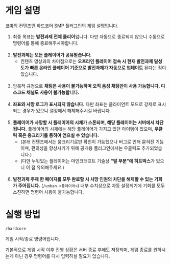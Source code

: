 # 게임 설명

[코마](https://youtube.com/@komq)의 컨텐츠인 하드코어 SMP 플러그인의 게임 설명입니다.

1. 최종 목표는 **발전과제 전체 클리어**입니다. 다만 자동으로 종료되지 않으니 수동으로 명령어를 통해 종료해주셔야합니다.
</br></br>
2. **발전과제는 모든 플레이어가 공유받습니다.**
   - 컨텐츠 영상과의 차이점으로는 **오프라인 플레이어 접속 시 현재 발전과제 달성도가 빠른 온라인 플레이어 기준으로 발전과제가 자동으로 업데이트** 된다는 점이 있습니다.
</br></br>
3. 암묵적 규정으로 **채팅은 사용이 불가능하며 오직 음성 채팅만이 사용 가능합니다. 디스코드 채널도 사용이 불가능합니다.**
</br></br>
4. **좌표와 사망 로그가 표시되지 않습니다.** 다만 좌표는 클라이언트 모드로 강제로 표시되는 경우가 있으니 설정에서 해제해주시길 바랍니다.
</br></br>
5. **플레이어가 사망할 시 플레이어의 시체가 스폰되며, 해당 플레이어는 서버에서 차단됩니다.** 플레이어의 시체에는 해당 플레이어가 가지고 있던 아이템이 있으며, **우클릭 혹은 웅크리기를 통하여 얻으실 수 있습니다.**
   - (본래 컨텐츠에서는 웅크리기로만 확인이 가능했으나 버그로 인해 묻혀진 기능이며, 편의성을 향상시키기 위해 공개용 플러그인에서는 우클릭도 추가되었습니다.)
   - (다만 누워있는 플레이어는 마인크래프트 기술상 **"발 부분"에 히트박스**가 있으니 이 점 유의해주세요.)
</br></br>
6. **발전과제 주제 한 페이지를 모두 완료할 시 사망 인원의 차단을 해제할 수 있는 기회가 주어집니다.** (`/unban <플레이어>`) 내부 수치상으로 자동 설정되기에 기회를 모두 소진하면 명령어 사용이 불가능합니다.

# 실행 방법

`/hardcore`

게임 시작/종료 명령어입니다.

기본적으로 게임 시작 이후 진행 상황은 서버 종료 후에도 저장되며, 게임 종료를 원하시는게 아닌 경우 명령어를 다시 입력하실 필요가 없습니다.